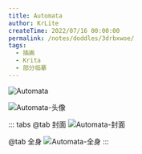 ```yaml
---
title: Automata
author: KrLite
createTime: 2022/07/16 00:00:00
permalink: /notes/doddles/3drbxwoe/
tags:
  - 插画
  - Krita
  - 部分临摹
---
```


<!-- @include: ../imitation.snippet.md -->

![Automata](/doddles/avatars/automata/poster.png)

![Automata-头像](/doddles/avatars/automata/avatar.png)

::: tabs
@tab 封面
![Automata-封面](/doddles/avatars/automata/logo.png)

@tab 全身
![Automata-全身](/doddles/avatars/automata/full.png)
:::

